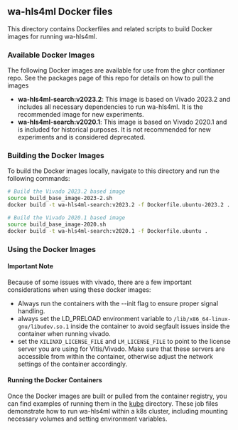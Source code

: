 ## wa-hls4ml Docker files

This directory contains Dockerfiles and related scripts to build Docker images for running wa-hls4ml.

### Available Docker Images
The following Docker images are available for use from the ghcr contianer repo. See the packages page of this repo for details on how to pull the images
- **wa-hls4ml-search:v2023.2**: This image is based on Vivado 2023.2 and includes all necessary dependencies to run wa-hls4ml. It is the recommended image for new experiments.
- **wa-hls4ml-search:v2020.1**: This image is based on Vivado 2020.1 and is included for historical purposes. It is not recommended for new experiments and is considered deprecated.

### Building the Docker Images
To build the Docker images locally, navigate to this directory and run the following commands:
```bash
# Build the Vivado 2023.2 based image
source build_base_image-2023-2.sh
docker build -t wa-hls4ml-search:v2023.2 -f Dockerfile.ubuntu-2023.2 . 
```

```bash
# Build the Vivado 2020.1 based image
source build_base_image-2020.sh
docker build -t wa-hls4ml-search:v2020.1 -f Dockerfile.ubuntu .
```

### Using the Docker Images

#### Important Note
Because of some issues with vivado, there are a few important considerations when using these docker images:
- Always run the containers with the --init flag to ensure proper signal handling.
- always set the LD_PRELOAD environment variable to `/lib/x86_64-linux-gnu/libudev.so.1` inside the container to avoid segfault issues inside the container when running vivado.
- set the `XILINXD_LICENSE_FILE` and `LM_LICENSE_FILE` to point to the license server you are using for Vitis/Vivado. Make sure that these servers are accessible from within the container, otherwise adjust the network settings of the container accordingly.

#### Running the Docker Containers
Once the Docker images are built or pulled from the container registry, you can find examples of running them in the [kube](../kube/) directory. These job files demonstrate how to run wa-hls4ml within a k8s cluster, including mounting necessary volumes and setting environment variables.

